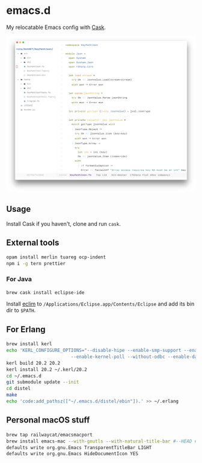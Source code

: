 # emacs.d

My relocatable Emacs config with [Cask](https://github.com/cask/cask).

![screenshot](screenshot.png)

## Usage

Install Cask if you haven't, clone and run `cask`.

## External tools

```sh
opam install merlin tuareg ocp-indent
npm i -g tern prettier

```

### For Java

```sh
brew cask install eclipse-ide
```

Install [eclim](http://eclim.org) to `/Applications/Eclipse.app/Contents/Eclipse` and add its bin dir to `$PATH`.

## For Erlang

``` sh
brew install kerl
echo 'KERL_CONFIGURE_OPTIONS="--disable-hipe --enable-smp-support --enable-threads
                        --enable-kernel-poll --without-odbc --enable-darwin-64bit"' > ~/.kerlrc
kerl build 20.2 20.2
kerl install 20.2 ~/.kerl/20.2
cd ~/.emacs.d
git submodule update --init
cd distel
make
echo 'code:add_pathsz(["~/.emacs.d/distel/ebin"]).' >> ~/.erlang
```

## Personal macOS stuff

```sh
brew tap railwaycat/emacsmacport
brew install emacs-mac --with-gnutls --with-natural-title-bar #--HEAD #optional
defaults write org.gnu.Emacs TransparentTitleBar LIGHT
defaults write org.gnu.Emacs HideDocumentIcon YES
```
